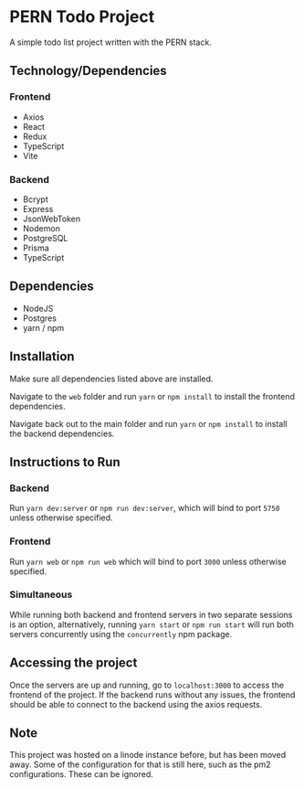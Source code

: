 # PERN Todo Project

A simple todo list project written with the PERN stack.

## Technology/Dependencies

### Frontend

- Axios
- React
- Redux
- TypeScript
- Vite

### Backend

- Bcrypt
- Express
- JsonWebToken
- Nodemon
- PostgreSQL
- Prisma
- TypeScript

## Dependencies

- NodeJS
- Postgres
- yarn / npm

## Installation

Make sure all dependencies listed above are installed.

Navigate to the `web` folder and run `yarn` or `npm install` to install the frontend dependencies.

Navigate back out to the main folder and run `yarn` or `npm install` to install the backend dependencies.

## Instructions to Run

### Backend

Run `yarn dev:server` or `npm run dev:server`, which will bind to port `5750` unless otherwise specified.

### Frontend

Run `yarn web` or `npm run web` which will bind to port `3000` unless otherwise specified.

### Simultaneous

While running both backend and frontend servers in two separate sessions is an option, alternatively, running `yarn start` or `npm run start` will run both servers concurrently using the `concurrently` npm package.

## Accessing the project

Once the servers are up and running, go to `localhost:3000` to access the frontend of the project. If the backend runs without any issues, the frontend should be able to connect to the backend using the axios requests.

## Note

This project was hosted on a linode instance before, but has been moved away. Some of the configuration for that is still here, such as the pm2 configurations. These can be ignored.
